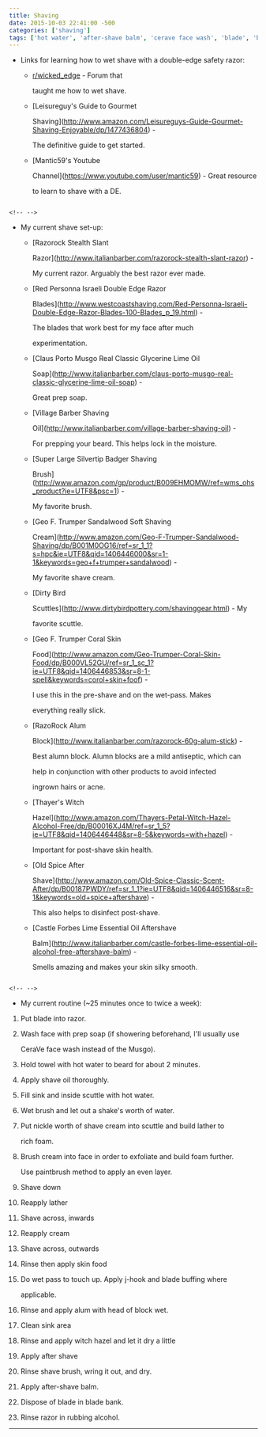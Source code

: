 ```yaml
---
title: Shaving
date: 2015-10-03 22:41:00 -500
categories: ['shaving']
tags: ['hot water', 'after-shave balm', 'cerave face wash', 'blade', 'blade buffing', 'wet pass', 'face wash', 'after shave', 'shave down', 'shave across', 'shave cream', 'shave brush', 'witch hazel', 'foam', 'alum', 'shave oil', 'prep soap', 'towel', 'razor', 'scuttle', 'j-hook', 'skin food', 'sink']
---
```


-   Links for learning how to wet shave with a double-edge safety razor:
    -   [r/wicked_edge](http://reddit.com/r/wicked_edge) - Forum that
        taught me how to wet shave.
    -   [Leisureguy\'s Guide to Gourmet
        Shaving](http://www.amazon.com/Leisureguys-Guide-Gourmet-Shaving-Enjoyable/dp/1477436804) -
        The definitive guide to get started.
    -   [Mantic59\'s Youtube
        Channel](https://www.youtube.com/user/mantic59) - Great resource
        to learn to shave with a DE.

```{=html}
<!-- -->
```
-   My current shave set-up:
    -   [Razorock Stealth Slant
        Razor](http://www.italianbarber.com/razorock-stealth-slant-razor) -
        My current razor. Arguably the best razor ever made.
    -   [Red Personna Israeli Double Edge Razor
        Blades](http://www.westcoastshaving.com/Red-Personna-Israeli-Double-Edge-Razor-Blades-100-Blades_p_19.html) -
        The blades that work best for my face after much
        experimentation.
    -   [Claus Porto Musgo Real Classic Glycerine Lime Oil
        Soap](http://www.italianbarber.com/claus-porto-musgo-real-classic-glycerine-lime-oil-soap) -
        Great prep soap.
    -   [Village Barber Shaving
        Oil](http://www.italianbarber.com/village-barber-shaving-oil) -
        For prepping your beard. This helps lock in the moisture.
    -   [Super Large Silvertip Badger Shaving
        Brush](http://www.amazon.com/gp/product/B009EHMOMW/ref=wms_ohs_product?ie=UTF8&psc=1) -
        My favorite brush.
    -   [Geo F. Trumper Sandalwood Soft Shaving
        Cream](http://www.amazon.com/Geo-F-Trumper-Sandalwood-Shaving/dp/B001M0OG16/ref=sr_1_1?s=hpc&ie=UTF8&qid=1406446000&sr=1-1&keywords=geo+f+trumper+sandalwood) -
        My favorite shave cream.
    -   [Dirty Bird
        Scuttles](http://www.dirtybirdpottery.com/shavinggear.html) - My
        favorite scuttle.
    -   [Geo F. Trumper Coral Skin
        Food](http://www.amazon.com/Geo-Trumper-Coral-Skin-Food/dp/B000VL52GU/ref=sr_1_sc_1?ie=UTF8&qid=1406446853&sr=8-1-spell&keywords=corol+skin+foof) -
        I use this in the pre-shave and on the wet-pass. Makes
        everything really slick.
    -   [RazoRock Alum
        Block](http://www.italianbarber.com/razorock-60g-alum-stick) -
        Best alumn block. Alumn blocks are a mild antiseptic, which can
        help in conjunction with other products to avoid infected
        ingrown hairs or acne.
    -   [Thayer\'s Witch
        Hazel](http://www.amazon.com/Thayers-Petal-Witch-Hazel-Alcohol-Free/dp/B00016XJ4M/ref=sr_1_5?ie=UTF8&qid=1406446448&sr=8-5&keywords=with+hazel) -
        Important for post-shave skin health.
    -   [Old Spice After
        Shave](http://www.amazon.com/Old-Spice-Classic-Scent-After/dp/B00187PWDY/ref=sr_1_1?ie=UTF8&qid=1406446516&sr=8-1&keywords=old+spice+aftershave) -
        This also helps to disinfect post-shave.
    -   [Castle Forbes Lime Essential Oil Aftershave
        Balm](http://www.italianbarber.com/castle-forbes-lime-essential-oil-alcohol-free-aftershave-balm) -
        Smells amazing and makes your skin silky smooth.

```{=html}
<!-- -->
```
-   My current routine (\~25 minutes once to twice a week):

1.  Put blade into razor.
2.  Wash face with prep soap (if showering beforehand, I\'ll usually use
    CeraVe face wash instead of the Musgo).
3.  Hold towel with hot water to beard for about 2 minutes.
4.  Apply shave oil thoroughly.
5.  Fill sink and inside scuttle with hot water.
6.  Wet brush and let out a shake\'s worth of water.
7.  Put nickle worth of shave cream into scuttle and build lather to
    rich foam.
8.  Brush cream into face in order to exfoliate and build foam further.
    Use paintbrush method to apply an even layer.
9.  Shave down
10. Reapply lather
11. Shave across, inwards
12. Reapply cream
13. Shave across, outwards
14. Rinse then apply skin food
15. Do wet pass to touch up. Apply j-hook and blade buffing where
    applicable.
16. Rinse and apply alum with head of block wet.
17. Clean sink area
18. Rinse and apply witch hazel and let it dry a little
19. Apply after shave
20. Rinse shave brush, wring it out, and dry.
21. Apply after-shave balm.
22. Dispose of blade in blade bank.
23. Rinse razor in rubbing alcohol.

------------------------------------------------------------------------
